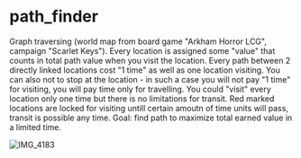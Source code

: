 # path_finder
Graph traversing (world map from board game "Arkham Horror LCG", campaign "Scarlet Keys"). 
Every location is assigned some "value" that counts in total path value when you visit the location.
Every path between 2 directly linked locations cost "1 time" as well as one location visiting.
You can also not to stop at the location - in such a case you will not pay "1 time" for visiting, you will pay time only for travelling. 
You could "visit" every location only one time but there is no limitations for transit.
Red marked locations are locked for visiting untill certain amoutn of time units will pass, transit is possible any time.
Goal: find path to maximize total earned value in a limited time. 

![IMG_4183](https://user-images.githubusercontent.com/121285272/214615592-b17f9741-9635-4983-97c1-d4883961e20a.jpg)
